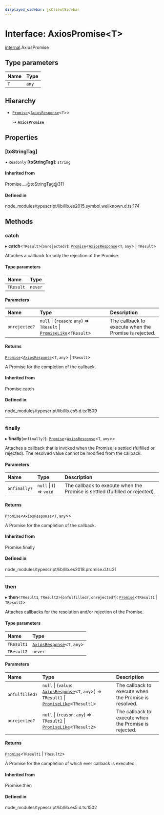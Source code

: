 ```yaml
---
displayed_sidebar: jsClientSidebar
---
```


# Interface: AxiosPromise<T\>

[internal](../modules/internal.md).AxiosPromise

## Type parameters

| Name | Type |
| :------ | :------ |
| `T` | `any` |

## Hierarchy

- [`Promise`](../modules/internal.md#promise)<[`AxiosResponse`](internal.AxiosResponse.md)<`T`\>\>

  ↳ **`AxiosPromise`**

## Properties

### [toStringTag]

• `Readonly` **[toStringTag]**: `string`

#### Inherited from

Promise.\_\_@toStringTag@311

#### Defined in

node_modules/typescript/lib/lib.es2015.symbol.wellknown.d.ts:174

## Methods

### catch

▸ **catch**<`TResult`\>(`onrejected?`): [`Promise`](../modules/internal.md#promise)<[`AxiosResponse`](internal.AxiosResponse.md)<`T`, `any`\> \| `TResult`\>

Attaches a callback for only the rejection of the Promise.

#### Type parameters

| Name | Type |
| :------ | :------ |
| `TResult` | `never` |

#### Parameters

| Name | Type | Description |
| :------ | :------ | :------ |
| `onrejected?` | ``null`` \| (`reason`: `any`) => `TResult` \| [`PromiseLike`](internal.PromiseLike.md)<`TResult`\> | The callback to execute when the Promise is rejected. |

#### Returns

[`Promise`](../modules/internal.md#promise)<[`AxiosResponse`](internal.AxiosResponse.md)<`T`, `any`\> \| `TResult`\>

A Promise for the completion of the callback.

#### Inherited from

Promise.catch

#### Defined in

node_modules/typescript/lib/lib.es5.d.ts:1509

___

### finally

▸ **finally**(`onfinally?`): [`Promise`](../modules/internal.md#promise)<[`AxiosResponse`](internal.AxiosResponse.md)<`T`, `any`\>\>

Attaches a callback that is invoked when the Promise is settled (fulfilled or rejected). The
resolved value cannot be modified from the callback.

#### Parameters

| Name | Type | Description |
| :------ | :------ | :------ |
| `onfinally?` | ``null`` \| () => `void` | The callback to execute when the Promise is settled (fulfilled or rejected). |

#### Returns

[`Promise`](../modules/internal.md#promise)<[`AxiosResponse`](internal.AxiosResponse.md)<`T`, `any`\>\>

A Promise for the completion of the callback.

#### Inherited from

Promise.finally

#### Defined in

node_modules/typescript/lib/lib.es2018.promise.d.ts:31

___

### then

▸ **then**<`TResult1`, `TResult2`\>(`onfulfilled?`, `onrejected?`): [`Promise`](../modules/internal.md#promise)<`TResult1` \| `TResult2`\>

Attaches callbacks for the resolution and/or rejection of the Promise.

#### Type parameters

| Name | Type |
| :------ | :------ |
| `TResult1` | [`AxiosResponse`](internal.AxiosResponse.md)<`T`, `any`\> |
| `TResult2` | `never` |

#### Parameters

| Name | Type | Description |
| :------ | :------ | :------ |
| `onfulfilled?` | ``null`` \| (`value`: [`AxiosResponse`](internal.AxiosResponse.md)<`T`, `any`\>) => `TResult1` \| [`PromiseLike`](internal.PromiseLike.md)<`TResult1`\> | The callback to execute when the Promise is resolved. |
| `onrejected?` | ``null`` \| (`reason`: `any`) => `TResult2` \| [`PromiseLike`](internal.PromiseLike.md)<`TResult2`\> | The callback to execute when the Promise is rejected. |

#### Returns

[`Promise`](../modules/internal.md#promise)<`TResult1` \| `TResult2`\>

A Promise for the completion of which ever callback is executed.

#### Inherited from

Promise.then

#### Defined in

node_modules/typescript/lib/lib.es5.d.ts:1502
